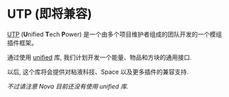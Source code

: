 # UTP (即将兼容)

[UTP](https://github.com/UnifiedTechPower) (**U**nified **T**ech **P**ower) 是一个由多个项目维护者组成的团队开发的一个模组插件框架。

通过使用 [unified](https://github.com/UnifiedTechPower/unified) 库, 我们计划开发一个能量、物品和方块的通用接口.

以后, 这个库将会提供对粘液科技、Space 以及更多插件的兼容支持.

_不过请注意 Nova 目前还没有使用 unified 库._